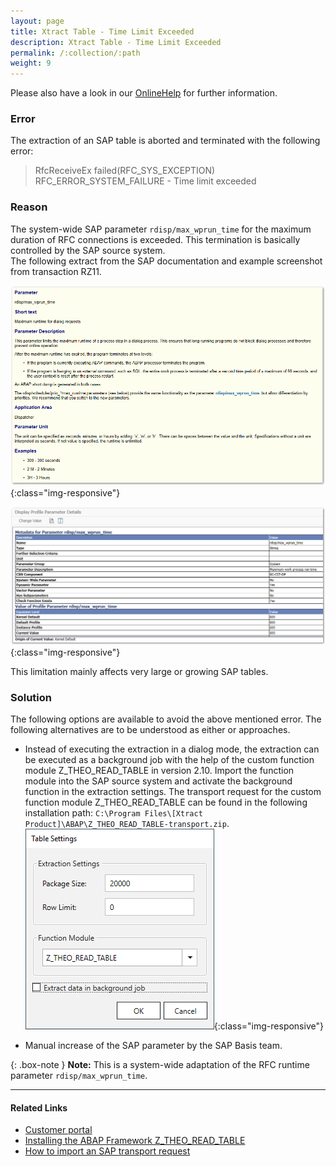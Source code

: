 ```yaml
---
layout: page
title: Xtract Table - Time Limit Exceeded
description: Xtract Table - Time Limit Exceeded
permalink: /:collection/:path
weight: 9
---
```


Please also have a look in our [OnlineHelp](https://help.theobald-software.com/en/) for further information.

### Error

The extraction of an SAP table is aborted and terminated with the following error:

>RfcReceiveEx failed(RFC_SYS_EXCEPTION) RFC_ERROR_SYSTEM_FAILURE - Time limit exceeded

### Reason

The system-wide SAP parameter `rdisp/max_wprun_time` for the maximum duration of RFC connections is exceeded. This termination is basically controlled by the SAP source system. <br>
The following extract from the SAP documentation and example screenshot from transaction RZ11.

![excerp_sap_parameter_documentation](/img/contents/excerp_sap_parameter_documentation.png){:class="img-responsive"}

![rdisp_max_wprun_time](/img/contents/rdisp_max_wprun_time.png){:class="img-responsive"}

This limitation mainly affects very large or growing SAP tables.

### Solution

The following options are available to avoid the above mentioned error. The following alternatives are to be understood as either or approaches.

- Instead of executing the extraction in a dialog mode, the extraction can be executed as a background job with the help of the custom function module Z_THEO_READ_TABLE in version 2.10. Import the function module into the SAP source system and activate the background function in the extraction settings. 
The transport request for the custom function module Z_THEO_READ_TABLE can be found in the following installation path: `C:\Program Files\[Xtract Product]\ABAP\Z_THEO_READ_TABLE-transport.zip`.
![Table-Extraction-Settings](/img/contents/Table-Extraction-Settings.png){:class="img-responsive"}

-  Manual increase of the SAP parameter by the SAP Basis team. 

{: .box-note }
**Note:** This is a system-wide adaptation of the RFC runtime parameter `rdisp/max_wprun_time`.



***********
#### Related Links

- [Customer portal](https://my.theobald-software.com)
- [Installing the ABAP Framework Z_THEO_READ_TABLE](https://help.theobald-software.com/en/xtract-universal/sap-customizing/custom-function-module-for-table-extraction#installing-the-abap-framework-z_theo_read_table)
- [How to import an SAP transport request](https://kb.theobald-software.com/sap/how-to-import-an-sap-transport-request-with-the-transport-management-system-stms)

